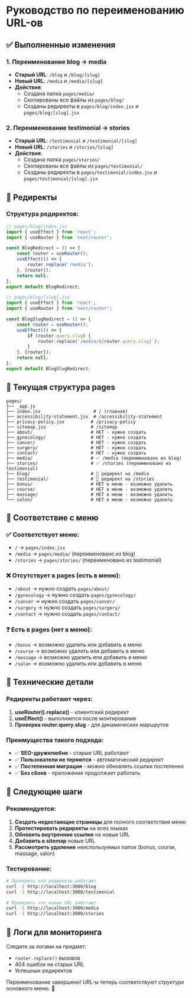# Руководство по переименованию URL-ов

## ✅ Выполненные изменения

### 1. Переименование blog → media
- **Старый URL**: `/blog` и `/blog/[slug]`
- **Новый URL**: `/media` и `/media/[slug]`
- **Действия**:
  - Создана папка `pages/media/`
  - Скопированы все файлы из `pages/blog/`
  - Созданы редиректы в `pages/blog/index.jsx` и `pages/blog/[slug].jsx`

### 2. Переименование testimonial → stories
- **Старый URL**: `/testimonial` и `/testimonial/[slug]`
- **Новый URL**: `/stories` и `/stories/[slug]`
- **Действия**:
  - Создана папка `pages/stories/`
  - Скопированы все файлы из `pages/testimonial/`
  - Созданы редиректы в `pages/testimonial/index.jsx` и `pages/testimonial/[slug].jsx`

## 🔄 Редиректы

### Структура редиректов:
```jsx
// pages/blog/index.jsx
import { useEffect } from 'react';
import { useRouter } from 'next/router';

const BlogRedirect = () => {
    const router = useRouter();
    useEffect(() => {
        router.replace('/media');
    }, [router]);
    return null;
};
export default BlogRedirect;

// pages/blog/[slug].jsx
import { useEffect } from 'react';
import { useRouter } from 'next/router';

const BlogSlugRedirect = () => {
    const router = useRouter();
    useEffect(() => {
        if (router.query.slug) {
            router.replace(`/media/${router.query.slug}`);
        }
    }, [router]);
    return null;
};
export default BlogSlugRedirect;
```

## 📁 Текущая структура pages

```
pages/
├── _app.js
├── index.jsx                    # / (главная)
├── accessibility-statement.jsx  # /accessibility-statement
├── privacy-policy.jsx          # /privacy-policy
├── sitemap.jsx                 # /sitemap
├── about/                      # НЕТ - нужно создать
├── gynecology/                 # НЕТ - нужно создать
├── cancer/                     # НЕТ - нужно создать
├── surgery/                    # НЕТ - нужно создать
├── contact/                    # НЕТ - нужно создать
├── media/                      # ✅ /media (переименовано из blog)
├── stories/                    # ✅ /stories (переименовано из testimonial)
├── blog/                       # 🔄 редирект на /media
├── testimonial/                # 🔄 редирект на /stories
├── bonus/                      # НЕТ в меню - возможно удалить
├── course/                     # НЕТ в меню - возможно удалить
├── massage/                    # НЕТ в меню - возможно удалить
└── salon/                      # НЕТ в меню - возможно удалить
```

## 🎯 Соответствие с меню

### ✅ Соответствует меню:
- `/` → `pages/index.jsx`
- `/media` → `pages/media/` (переименовано из blog)
- `/stories` → `pages/stories/` (переименовано из testimonial)

### ❌ Отсутствует в pages (есть в меню):
- `/about` → нужно создать `pages/about/`
- `/gynecology` → нужно создать `pages/gynecology/`
- `/cancer` → нужно создать `pages/cancer/`
- `/surgery` → нужно создать `pages/surgery/`
- `/contact` → нужно создать `pages/contact/`

### ❓ Есть в pages (нет в меню):
- `/bonus` → возможно удалить или добавить в меню
- `/course` → возможно удалить или добавить в меню
- `/massage` → возможно удалить или добавить в меню
- `/salon` → возможно удалить или добавить в меню

## 🔧 Технические детали

### Редиректы работают через:
1. **useRouter().replace()** - клиентский редирект
2. **useEffect()** - выполняется после монтирования
3. **Проверка router.query.slug** - для динамических маршрутов

### Преимущества такого подхода:
- ✅ **SEO-дружелюбно** - старые URL работают
- ✅ **Пользователи не теряются** - автоматический редирект
- ✅ **Постепенная миграция** - можно обновлять ссылки постепенно
- ✅ **Без сбоев** - приложение продолжает работать

## 🚀 Следующие шаги

### Рекомендуется:
1. **Создать недостающие страницы** для полного соответствия меню
2. **Протестировать редиректы** на всех языках
3. **Обновить внутренние ссылки** на новые URL
4. **Добавить в sitemap** новые URL
5. **Рассмотреть удаление** неиспользуемых папок (bonus, course, massage, salon)

### Тестирование:
```bash
# Проверить что редиректы работают
curl -I http://localhost:3000/blog
curl -I http://localhost:3000/testimonial

# Проверить что новые URL работают
curl -I http://localhost:3000/media
curl -I http://localhost:3000/stories
```

## 📝 Логи для мониторинга

Следите за логами на предмет:
- `router.replace()` вызовов
- 404 ошибок на старых URL
- Успешных редиректов

Переименование завершено! URL-ы теперь соответствуют структуре основного меню. 🎉
